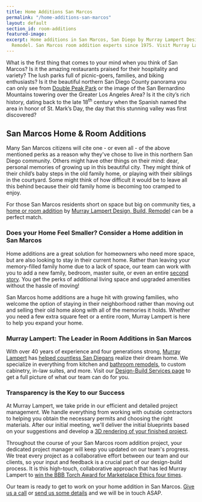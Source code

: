 ```yaml
---
title: Home Additions San Marcos
permalink: "/home-additions-san-marcos"
layout: default
section_id: room-additions
featured-image: 
excerpt: Home additions in San Marcos, San Diego by Murray Lampert Design, Build,
  Remodel. San Marcos room addition experts since 1975. Visit Murray Lampert today!
---
```


What is the first thing that comes to your mind when you think of San Marcos? Is it the amazing restaurants praised for their hospitality and variety? The lush parks full of picnic-goers, families, and biking enthusiasts? Is it the beautiful northern San Diego County panorama you can only see from [Double Peak Park](https://modernhiker.com/hike/double-peak/) or the image of the San Bernardino Mountains towering over the Greater Los Angeles Area? Is it the city’s rich history, dating back to the late 18<sup>th</sup> century when the Spanish named the area in honor of St. Mark’s Day, the day that this stunning valley was first discovered?

## San Marcos Home & Room Additions

Many San Marcos citizens will cite one - or even all - of the above mentioned perks as a reason why they've chose to live in this northern San Diego community. Others might have other things on their mind: dear, personal memories of growing up in this beautiful city. They might think of their child’s baby steps in the old family home, or playing with their siblings in the courtyard. Some might think of how difficult it would be to leave all this behind because their old family home is becoming too cramped to enjoy.

For those San Marcos residents short on space but big on community ties, a [home or room addition](/san-diego-room-additions) by [Murray Lampert Design, Build, Remodel](/) can be a perfect match.

### Does your Home Feel Smaller? Consider a Home addition in San Marcos

Home additions are a great solution for homeowners who need more space, but are also looking to stay in their current home. Rather than leaving your memory-filled family home due to a lack of space, our team can work with you to add a new family, bedroom, master suite, or even an entire [second story](/san-diego-second-story-addition). You get the perks of additional living space and upgraded amenities without the hassle of moving!

San Marcos home additions are a huge hit with growing families, who welcome the option of staying in their neighborhood rather than moving out and selling their old home along with all of the memories it holds. Whether you need a few extra square feet or a entire room, Murray Lampert is here to help you expand your home.

### Murray Lampert: The Leader in Room Additions in San Marcos

With over 40 years of experience and four generations strong, [Murray Lampert](/about-murray-lampert-design-build-remodel) has [helped countless San Diegans](/testimonials) realize their dream home. We specialize in everything from kitchen and [bathroom remodels](/san-diego-bathroom-remodeling-services), to custom cabinetry, in-law suites, and more. Visit our [Design-Build Services page](/design-build-services-san-diego) to get a full picture of what our team can do for you.

### Transparency is the Key to our Success

At Murray Lampert, we take pride in our efficient and detailed project management. We handle everything from working with outside contractors to helping you obtain the necessary permits and choosing the right materials. After our initial meeting, we'll deliver the initial blueprints based on your suggestions and develop a [3D rendering of your finished project](/3d-architectural-rendering-services).

Throughout the course of your San Marcos room addition project, your dedicated project manager will keep you updated on our team's progress. We treat every project as a collaborative effort between our team and our clients, so your input and feedback is a crucial part of our design-build process. It is this high-touch, collaborative approach that has led Murray Lampert to [win the BBB Torch Award for Marketplace Ethics four times](/another-better-business-bureau-torch-award).

Our team is ready to get to work on your home addition in San Marcos. [Give us a call](tel:+6192859222) or [send us some details](#quick-contact) and we will be in touch ASAP.
